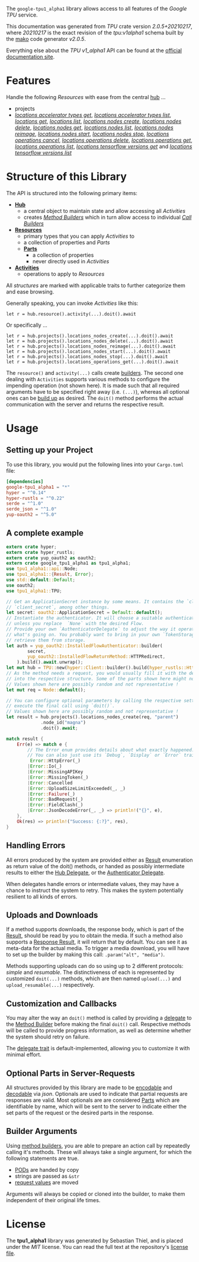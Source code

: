<!---
DO NOT EDIT !
This file was generated automatically from 'src/mako/api/README.md.mako'
DO NOT EDIT !
-->
The `google-tpu1_alpha1` library allows access to all features of the *Google TPU* service.

This documentation was generated from *TPU* crate version *2.0.5+20210217*, where *20210217* is the exact revision of the *tpu:v1alpha1* schema built by the [mako](http://www.makotemplates.org/) code generator *v2.0.5*.

Everything else about the *TPU* *v1_alpha1* API can be found at the
[official documentation site](https://cloud.google.com/tpu/).
# Features

Handle the following *Resources* with ease from the central [hub](https://docs.rs/google-tpu1_alpha1/2.0.5+20210217/google_tpu1_alpha1/TPU) ... 

* projects
 * [*locations accelerator types get*](https://docs.rs/google-tpu1_alpha1/2.0.5+20210217/google_tpu1_alpha1/api::ProjectLocationAcceleratorTypeGetCall), [*locations accelerator types list*](https://docs.rs/google-tpu1_alpha1/2.0.5+20210217/google_tpu1_alpha1/api::ProjectLocationAcceleratorTypeListCall), [*locations get*](https://docs.rs/google-tpu1_alpha1/2.0.5+20210217/google_tpu1_alpha1/api::ProjectLocationGetCall), [*locations list*](https://docs.rs/google-tpu1_alpha1/2.0.5+20210217/google_tpu1_alpha1/api::ProjectLocationListCall), [*locations nodes create*](https://docs.rs/google-tpu1_alpha1/2.0.5+20210217/google_tpu1_alpha1/api::ProjectLocationNodeCreateCall), [*locations nodes delete*](https://docs.rs/google-tpu1_alpha1/2.0.5+20210217/google_tpu1_alpha1/api::ProjectLocationNodeDeleteCall), [*locations nodes get*](https://docs.rs/google-tpu1_alpha1/2.0.5+20210217/google_tpu1_alpha1/api::ProjectLocationNodeGetCall), [*locations nodes list*](https://docs.rs/google-tpu1_alpha1/2.0.5+20210217/google_tpu1_alpha1/api::ProjectLocationNodeListCall), [*locations nodes reimage*](https://docs.rs/google-tpu1_alpha1/2.0.5+20210217/google_tpu1_alpha1/api::ProjectLocationNodeReimageCall), [*locations nodes start*](https://docs.rs/google-tpu1_alpha1/2.0.5+20210217/google_tpu1_alpha1/api::ProjectLocationNodeStartCall), [*locations nodes stop*](https://docs.rs/google-tpu1_alpha1/2.0.5+20210217/google_tpu1_alpha1/api::ProjectLocationNodeStopCall), [*locations operations cancel*](https://docs.rs/google-tpu1_alpha1/2.0.5+20210217/google_tpu1_alpha1/api::ProjectLocationOperationCancelCall), [*locations operations delete*](https://docs.rs/google-tpu1_alpha1/2.0.5+20210217/google_tpu1_alpha1/api::ProjectLocationOperationDeleteCall), [*locations operations get*](https://docs.rs/google-tpu1_alpha1/2.0.5+20210217/google_tpu1_alpha1/api::ProjectLocationOperationGetCall), [*locations operations list*](https://docs.rs/google-tpu1_alpha1/2.0.5+20210217/google_tpu1_alpha1/api::ProjectLocationOperationListCall), [*locations tensorflow versions get*](https://docs.rs/google-tpu1_alpha1/2.0.5+20210217/google_tpu1_alpha1/api::ProjectLocationTensorflowVersionGetCall) and [*locations tensorflow versions list*](https://docs.rs/google-tpu1_alpha1/2.0.5+20210217/google_tpu1_alpha1/api::ProjectLocationTensorflowVersionListCall)




# Structure of this Library

The API is structured into the following primary items:

* **[Hub](https://docs.rs/google-tpu1_alpha1/2.0.5+20210217/google_tpu1_alpha1/TPU)**
    * a central object to maintain state and allow accessing all *Activities*
    * creates [*Method Builders*](https://docs.rs/google-tpu1_alpha1/2.0.5+20210217/google_tpu1_alpha1/client::MethodsBuilder) which in turn
      allow access to individual [*Call Builders*](https://docs.rs/google-tpu1_alpha1/2.0.5+20210217/google_tpu1_alpha1/client::CallBuilder)
* **[Resources](https://docs.rs/google-tpu1_alpha1/2.0.5+20210217/google_tpu1_alpha1/client::Resource)**
    * primary types that you can apply *Activities* to
    * a collection of properties and *Parts*
    * **[Parts](https://docs.rs/google-tpu1_alpha1/2.0.5+20210217/google_tpu1_alpha1/client::Part)**
        * a collection of properties
        * never directly used in *Activities*
* **[Activities](https://docs.rs/google-tpu1_alpha1/2.0.5+20210217/google_tpu1_alpha1/client::CallBuilder)**
    * operations to apply to *Resources*

All *structures* are marked with applicable traits to further categorize them and ease browsing.

Generally speaking, you can invoke *Activities* like this:

```Rust,ignore
let r = hub.resource().activity(...).doit().await
```

Or specifically ...

```ignore
let r = hub.projects().locations_nodes_create(...).doit().await
let r = hub.projects().locations_nodes_delete(...).doit().await
let r = hub.projects().locations_nodes_reimage(...).doit().await
let r = hub.projects().locations_nodes_start(...).doit().await
let r = hub.projects().locations_nodes_stop(...).doit().await
let r = hub.projects().locations_operations_get(...).doit().await
```

The `resource()` and `activity(...)` calls create [builders][builder-pattern]. The second one dealing with `Activities` 
supports various methods to configure the impending operation (not shown here). It is made such that all required arguments have to be 
specified right away (i.e. `(...)`), whereas all optional ones can be [build up][builder-pattern] as desired.
The `doit()` method performs the actual communication with the server and returns the respective result.

# Usage

## Setting up your Project

To use this library, you would put the following lines into your `Cargo.toml` file:

```toml
[dependencies]
google-tpu1_alpha1 = "*"
hyper = "^0.14"
hyper-rustls = "^0.22"
serde = "^1.0"
serde_json = "^1.0"
yup-oauth2 = "^5.0"
```

## A complete example

```Rust
extern crate hyper;
extern crate hyper_rustls;
extern crate yup_oauth2 as oauth2;
extern crate google_tpu1_alpha1 as tpu1_alpha1;
use tpu1_alpha1::api::Node;
use tpu1_alpha1::{Result, Error};
use std::default::Default;
use oauth2;
use tpu1_alpha1::TPU;

// Get an ApplicationSecret instance by some means. It contains the `client_id` and 
// `client_secret`, among other things.
let secret: oauth2::ApplicationSecret = Default::default();
// Instantiate the authenticator. It will choose a suitable authentication flow for you, 
// unless you replace  `None` with the desired Flow.
// Provide your own `AuthenticatorDelegate` to adjust the way it operates and get feedback about 
// what's going on. You probably want to bring in your own `TokenStorage` to persist tokens and
// retrieve them from storage.
let auth = yup_oauth2::InstalledFlowAuthenticator::builder(
        secret,
        yup_oauth2::InstalledFlowReturnMethod::HTTPRedirect,
    ).build().await.unwrap();
let mut hub = TPU::new(hyper::Client::builder().build(hyper_rustls::HttpsConnector::with_native_roots()), auth);
// As the method needs a request, you would usually fill it with the desired information
// into the respective structure. Some of the parts shown here might not be applicable !
// Values shown here are possibly random and not representative !
let mut req = Node::default();

// You can configure optional parameters by calling the respective setters at will, and
// execute the final call using `doit()`.
// Values shown here are possibly random and not representative !
let result = hub.projects().locations_nodes_create(req, "parent")
             .node_id("magna")
             .doit().await;

match result {
    Err(e) => match e {
        // The Error enum provides details about what exactly happened.
        // You can also just use its `Debug`, `Display` or `Error` traits
         Error::HttpError(_)
        |Error::Io(_)
        |Error::MissingAPIKey
        |Error::MissingToken(_)
        |Error::Cancelled
        |Error::UploadSizeLimitExceeded(_, _)
        |Error::Failure(_)
        |Error::BadRequest(_)
        |Error::FieldClash(_)
        |Error::JsonDecodeError(_, _) => println!("{}", e),
    },
    Ok(res) => println!("Success: {:?}", res),
}

```
## Handling Errors

All errors produced by the system are provided either as [Result](https://docs.rs/google-tpu1_alpha1/2.0.5+20210217/google_tpu1_alpha1/client::Result) enumeration as return value of
the doit() methods, or handed as possibly intermediate results to either the 
[Hub Delegate](https://docs.rs/google-tpu1_alpha1/2.0.5+20210217/google_tpu1_alpha1/client::Delegate), or the [Authenticator Delegate](https://docs.rs/yup-oauth2/*/yup_oauth2/trait.AuthenticatorDelegate.html).

When delegates handle errors or intermediate values, they may have a chance to instruct the system to retry. This 
makes the system potentially resilient to all kinds of errors.

## Uploads and Downloads
If a method supports downloads, the response body, which is part of the [Result](https://docs.rs/google-tpu1_alpha1/2.0.5+20210217/google_tpu1_alpha1/client::Result), should be
read by you to obtain the media.
If such a method also supports a [Response Result](https://docs.rs/google-tpu1_alpha1/2.0.5+20210217/google_tpu1_alpha1/client::ResponseResult), it will return that by default.
You can see it as meta-data for the actual media. To trigger a media download, you will have to set up the builder by making
this call: `.param("alt", "media")`.

Methods supporting uploads can do so using up to 2 different protocols: 
*simple* and *resumable*. The distinctiveness of each is represented by customized 
`doit(...)` methods, which are then named `upload(...)` and `upload_resumable(...)` respectively.

## Customization and Callbacks

You may alter the way an `doit()` method is called by providing a [delegate](https://docs.rs/google-tpu1_alpha1/2.0.5+20210217/google_tpu1_alpha1/client::Delegate) to the 
[Method Builder](https://docs.rs/google-tpu1_alpha1/2.0.5+20210217/google_tpu1_alpha1/client::CallBuilder) before making the final `doit()` call. 
Respective methods will be called to provide progress information, as well as determine whether the system should 
retry on failure.

The [delegate trait](https://docs.rs/google-tpu1_alpha1/2.0.5+20210217/google_tpu1_alpha1/client::Delegate) is default-implemented, allowing you to customize it with minimal effort.

## Optional Parts in Server-Requests

All structures provided by this library are made to be [encodable](https://docs.rs/google-tpu1_alpha1/2.0.5+20210217/google_tpu1_alpha1/client::RequestValue) and 
[decodable](https://docs.rs/google-tpu1_alpha1/2.0.5+20210217/google_tpu1_alpha1/client::ResponseResult) via *json*. Optionals are used to indicate that partial requests are responses 
are valid.
Most optionals are are considered [Parts](https://docs.rs/google-tpu1_alpha1/2.0.5+20210217/google_tpu1_alpha1/client::Part) which are identifiable by name, which will be sent to 
the server to indicate either the set parts of the request or the desired parts in the response.

## Builder Arguments

Using [method builders](https://docs.rs/google-tpu1_alpha1/2.0.5+20210217/google_tpu1_alpha1/client::CallBuilder), you are able to prepare an action call by repeatedly calling it's methods.
These will always take a single argument, for which the following statements are true.

* [PODs][wiki-pod] are handed by copy
* strings are passed as `&str`
* [request values](https://docs.rs/google-tpu1_alpha1/2.0.5+20210217/google_tpu1_alpha1/client::RequestValue) are moved

Arguments will always be copied or cloned into the builder, to make them independent of their original life times.

[wiki-pod]: http://en.wikipedia.org/wiki/Plain_old_data_structure
[builder-pattern]: http://en.wikipedia.org/wiki/Builder_pattern
[google-go-api]: https://github.com/google/google-api-go-client

# License
The **tpu1_alpha1** library was generated by Sebastian Thiel, and is placed 
under the *MIT* license.
You can read the full text at the repository's [license file][repo-license].

[repo-license]: https://github.com/Byron/google-apis-rsblob/main/LICENSE.md
